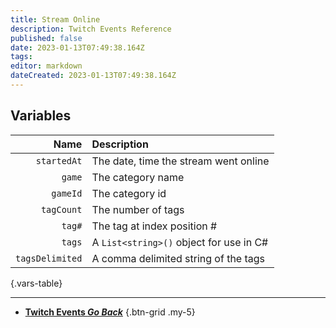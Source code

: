 ```yaml
---
title: Stream Online
description: Twitch Events Reference
published: false
date: 2023-01-13T07:49:38.164Z
tags: 
editor: markdown
dateCreated: 2023-01-13T07:49:38.164Z
---
```


## Variables

Name | Description
----:|:------------
`startedAt` | The date, time the stream went online
`game` | The category name
`gameId` | The category id
`tagCount` | The number of tags
`tag#` | The tag at index position #
`tags` | A `List<string>()` object for use in C#
`tagsDelimited` | A comma delimited string of the tags
{.vars-table}

---

- [<i class="mdi mdi-chevron-left"></i>**Twitch Events *Go Back***](/en/Platforms/Twitch/Events)
{.btn-grid .my-5}